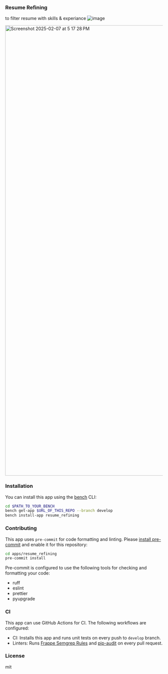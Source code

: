 ### Resume Refining

to filter resume with skills & experiance
![image](https://github.com/user-attachments/assets/844f4d51-55b2-4091-a7cb-3aadc57682d9)

<img width="1440" alt="Screenshot 2025-02-07 at 5 17 28 PM" src="https://github.com/user-attachments/assets/1581ef72-f6cb-4a2a-9571-17734d7d4c8f" />


### Installation

You can install this app using the [bench](https://github.com/frappe/bench) CLI:

```bash
cd $PATH_TO_YOUR_BENCH
bench get-app $URL_OF_THIS_REPO --branch develop
bench install-app resume_refining
```

### Contributing

This app uses `pre-commit` for code formatting and linting. Please [install pre-commit](https://pre-commit.com/#installation) and enable it for this repository:

```bash
cd apps/resume_refining
pre-commit install
```

Pre-commit is configured to use the following tools for checking and formatting your code:

- ruff
- eslint
- prettier
- pyupgrade
### CI

This app can use GitHub Actions for CI. The following workflows are configured:

- CI: Installs this app and runs unit tests on every push to `develop` branch.
- Linters: Runs [Frappe Semgrep Rules](https://github.com/frappe/semgrep-rules) and [pip-audit](https://pypi.org/project/pip-audit/) on every pull request.


### License

mit
